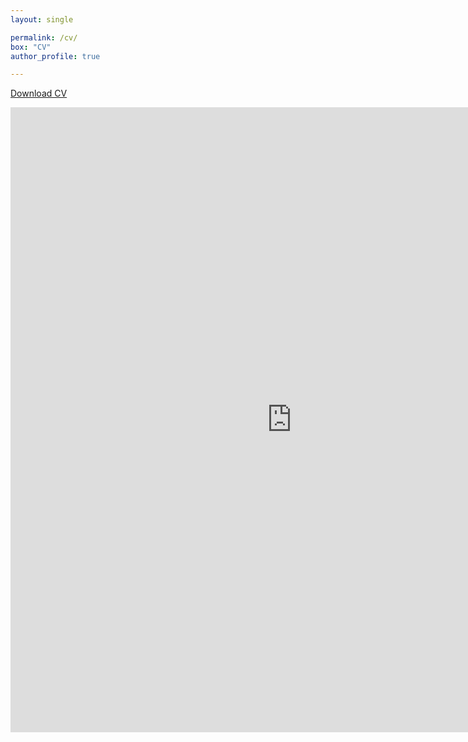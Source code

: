 ```yaml
---
layout: single

permalink: /cv/
box: "CV"
author_profile: true

---
```


<!-- {: .notice--info} -->
[Download CV](https://usu-my.sharepoint.com/:b:/g/personal/a02271983_aggies_usu_edu/ERfHAyU09N1CnNhsA5HnCEwBxdezOhHRras49rFF6bHIrg?download=1)      

<iframe src="https://usu-my.sharepoint.com/personal/a02271983_aggies_usu_edu/_layouts/15/embed.aspx?UniqueId=2503c717-f434-42dd-9cd8-6c0391e7084c" width="900" height="1000" frameborder="0" scrolling="no" allowfullscreen title="Nikita_Fedik_CV.pdf"></iframe>